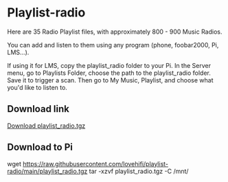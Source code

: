 # Playlist-radio

Here are 35 Radio Playlist files, with approximately 800 - 900 Music Radios.

You can add and listen to them using any program (phone, foobar2000, Pi, LMS...).

If using it for LMS, copy the playlist_radio folder to your Pi. In the Server menu, go to Playlists Folder, choose the path to the playlist_radio folder. Save it to trigger a scan. Then go to My Music, Playlist, and choose what you'd like to listen to.

## Download link
[Download playlist_radio.tgz](https://raw.githubusercontent.com/lovehifi/playlist-radio/main/playlist_radio.tgz)

## Download to Pi
wget https://raw.githubusercontent.com/lovehifi/playlist-radio/main/playlist_radio.tgz
tar -xzvf playlist_radio.tgz -C /mnt/
